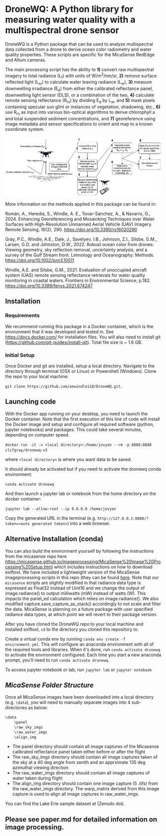 # DroneWQ: A Python library for measuring water quality with a multispectral drone sensor


DroneWQ is a Python package that can be used to analyze multispectral data collected from a drone to derive ocean color radiometry and water quality properties. These scripts are specific for the MicaSense RedEdge and Altum cameras. 

The main processing script has the ability to **1)** convert raw multispectral imagery to total radiance (L<sub>t</sub>) with units of W/m<sup>2</sup>/nm/sr, **2)** remove surface reflected light (L<sub>sr</sub>) to calculate water leaving radiance (L<sub>w</sub>), **3)** measure downwelling irradiance (E<sub>d</sub>) from either the calibrated reflectance panel, downwelling light sensor (DLS), or a combination of the two, **4)** calculate remote sensing reflectance (R<sub>rs</sub>) by dividing E<sub>d</sub> by L<sub>w</sub>, and **5)** mask pixels containing specular sun glint or instances of vegetation, shadowing, etc., **6)** use R<sub>rs</sub> as input into various bio-optical algorithms to derive chlorophyll a and total suspended sediment concentrations, and **7)** georeference using image metadata and sensor specifications to orient and map to a known coordinate system. 

![Caption for example figure.\label{fig:DroneWQ_workflow}](figs/DroneWQ.png)

More information on the methods applied in this package can be found in:

Román, A., Heredia, S., Windle, A. E., Tovar-Sánchez, A., & Navarro, G., 2024. Enhancing Georeferencing and Mosaicking Techniques over Water Surfaces with High-Resolution Unmanned Aerial Vehicle (UAV) Imagery. Remote Sensing, 16(2), 290. https://doi.org/10.3390/rs16020290

Gray, P.C., Windle, A.E., Dale, J., Savelyev, I.B., Johnson, Z.I., Silsbe, G.M., Larsen, G.D. and Johnston, D.W., 2022. Robust ocean color from drones: Viewing geometry, sky reflection removal, uncertainty analysis, and a survey of the Gulf Stream front. Limnology and Oceanography: Methods. https://doi.org/10.1002/lom3.10511

Windle, A.E. and Silsbe, G.M., 2021. Evaluation of unoccupied aircraft system (UAS) remote sensing reflectance retrievals for water quality monitoring in coastal waters. Frontiers in Environmental Science, p.182. https://doi.org/10.3389/fenvs.2021.674247


## Installation

### Requirements

We recommend running this package in a Docker container, which is the environment that it was developed and tested in. See https://docs.docker.com/ for installation files. You will also need to install git (https://github.com/git-guides/install-git). Total file size is ~ 1.6 GB.

### Initial Setup

Once Docker and git are installed, setup a local directory. Navigate to the directory through terminal (OSX or Linux) or Powershell (Windows). Clone the repo to your local machine: 

`git clone https://github.com/aewindle110/DroneWQ.git`.  

## Launching code
    
With the Docker app running on your desktop, you need to launch the Docker container. Note that the first execution of this line of code will install the Docker image and setup and configure all required software (python, jupyter notebooks) and packages. This could take several minutes, depending on computer speed.
    
`docker run -it -v <local directory>:/home/jovyan --rm -p 8888:8888 clifgray/dronewq:v3`

where `<local directory>` is where you want data to be saved. 

It should already be activated but if you need to activate the dronewq conda environment: 

`conda activate dronewq`

And then launch a jupyter lab or notebook from the home directory on the docker container:

`jupyter lab --allow-root --ip 0.0.0.0 /home/jovyan`

Copy the generated URL in the terminal (e.g. `http://127.0.0.1:8888/?token=<auto generated token>`) into a web browser.

## Alternative Installation (conda) 

You can also build the environment yourself by following the instructions from the micasense repo here https://micasense.github.io/imageprocessing/MicaSense%20Image%20Processing%20Setup.html which includes instructions on how to download exiftool. We have included a lightweight version of the MicaSense imageprocessing scripts in this repo (they can be found [here](https://github.com/micasense/imageprocessing). Note that our `micasense` scripts are slightly modified in that radiance data type is expressed as Float32 instead of Uint16 and we change the output of image.radiance() to output milliwatts (mW) instead of watts (W). This impacts the panel_ed calculation which relies on image.radiance(). We also modified capture.save_capture_as_stack() accordingly to not scale and filter the data. MicaSense is planning on a future package with user specified radiance data types, at which point we will revert to their package version.

After you have cloned the DroneWQ repo to your local machine and installed exiftool, `cd` to the directory you cloned this repository to.

Create a virtual conda env by running `conda env create -f environment.yml`. This will configure an anaconda environment with all of the required tools and libraries. 
When it's done, run `conda activate dronewq` to activate the environment configured.
Each time you start a new anaconda prompt, you'll need to run `conda activate dronewq`.

To access jupyter notebook or lab, run `jupyter lab` or `jupyter notebook`


## ***MicaSense Folder Structure*** 
Once all MicaSense images have been downloaded into a local directory (e.g. `\data`), you will need to manually separate images into 4 sub-directories as below:
```
\data
    \panel
    \raw_sky_imgs
    \raw_water_imgs
    \align_img
```
* The panel directory should contain all image captures of the Micasense calibrated reflectance panel taken either before or after the flight 
* The raw_sky_imgs directory should contain all image captures taken of the sky at a 40 deg angle from zenith and an apprximate 135 deg azimuthal viewing direction
* The raw_water_imgs directory should contain all image captures of water taken during flight 
* The align_img directory should contain one image capture (5 .tifs) from the raw_water_imgs directory. The warp_matrix derived from this image capture is used to align all image captures in raw_water_imgs. 

You can find the Lake Erie sample dataset at (Zenodo doi). 

## 

## Please see paper.md for detailed information on image processing.
